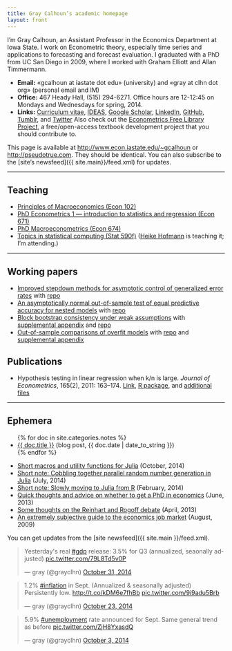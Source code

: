 ```yaml
---
title: Gray Calhoun’s academic homepage
layout: front
---
```


I’m Gray Calhoun, an Assistant Professor in the Economics Department
at Iowa State. I work on Econometric theory, especially time series
and applications to forecasting and forecast evaluation. I graduated
with a PhD from UC San Diego in 2009, where I worked with Graham
Elliott and Allan Timmermann.

* **Email:** «gcalhoun at iastate dot edu» (university) and «gray at clhn
  dot org» (personal email and IM)
* **Office:** 467 Heady Hall, (515) 294-6271.
  Office hours are 12-12:45 on Mondays and Wednesdays for spring, 2014.
* **Links:** [Curriculum vitae][cv],
  [IDEAS](http://ideas.repec.org/f/pca491.html),
  [Google Scholar](http://scholar.google.com/citations?hl=en&user=OS8d9ycAAAAJ),
  [LinkedIn](https://linkedin.com/in/grayclhn),
  [GitHub](https://github.com/grayclhn),
  [Tumblr](http://gray.clhn.org),
  and [Twitter](https://twitter.com/grayclhn)
  Also check out the [Econometrics Free Library Project][EFLP],
  a free/open-access textbook development project that you
  should contribute to.

This page is available at <http://www.econ.iastate.edu/~gcalhoun> or
<http://pseudotrue.com>. They should be identical. You can also
subscribe to the [site’s newsfeed]({{ site.main}}/feed.xml) for
updates.

[cv]: http://www.econ.iastate.edu/sites/default/files/profile/cv/calhoun-cv.pdf
[EFLP]: http://www.econometricslibrary.org

<hr />

<a id="teaching"> </a>
## Teaching
* [Principles of Macroeconomics (Econ 102)](102)
* [PhD Econometrics 1 — introduction to statistics
  and regression (Econ 671)](671)
* [PhD Macroeconometrics (Econ 674)](674)
* [Topics in statistical computing (Stat 590f)][590f] ([Heike Hofmann][]
  is teaching it; I’m attending.)

[590f]: https://github.com/heike/stat590f
[Heike Hofmann]: http://hofmann.public.iastate.edu/

<hr />

<a id="workingpapers"> </a>
## Working papers
* [Improved stepdown methods for asymptotic control of generalized
  error rates](dl/calhoun-stepdown.pdf) with
  [repo](https://github.com/grayclhn/stepdown-paper/tree/jeconom_submission)
* [An asymptotically normal out-of-sample test of equal predictive
  accuracy for nested models](dl/calhoun-mixed-window.pdf) with
  [repo](https://github.com/grayclhn/mixedwindow/tree/ecma-sub)
* [Block bootstrap consistency under weak
  assumptions](http://www.econ.iastate.edu/research/working-papers/p14313)
  with [supplemental appendix](dl/calhoun-bootstrap-appendix.pdf) and
  [repo](https://github.com/grayclhn/statboot-paper/tree/ET_submission_3)
* [Out-of-sample comparisons of overfit
  models](http://www.econ.iastate.edu/research/working-papers/p12462)
  with [repo](https://github.com/grayclhn/oos-overfit/tree/REStud) and
  [supplemental appendix](dl/calhoun-oosoverfit-appendix.pdf)

<a id="publications"> </a>
## Publications
* Hypothesis testing in linear regression when k/n is large. *Journal
  of Econometrics*, 165(2), 2011: 163–174.
  [Link](http://www.econ.iastate.edu/research/working-papers/p12216),
  [R package](dl/ftestLargeK_1.0.tar.gz), and [additional
  files](dl/calhoun-2010-ftest.tar.gz)

<hr />

<a id="ephemera"> </a>
## Ephemera

<ul>
{% for doc in site.categories.notes %}
<li><a href="{{ site.url}}{{ doc.url }}">{{ doc.title }}</a> (blog post, {{ doc.date | date_to_string }})</li>
{% endfor %}
</ul>

* [Short macros and utility functions for Julia](https://gist.github.com/grayclhn/5e70f5f61d91606ddd93) (October, 2014)
* [Short note: Cobbling together parallel random number generation in Julia](notes/parallel-rng-in-julia) (July, 2014)
* [Short note: Slowly moving to Julia from R](notes/julia-intro) (February, 2014)
* [Quick thoughts and advice on whether to get a PhD in economics](notes/econ-grad-school) (June, 2013)
* [Some thoughts on the Reinhart and Rogoff debate](notes/reinhart-rogoff-thoughts) (April, 2013)
* [An extremely subjective guide to the economics job market](notes/job-market-notes) (August, 2009)

You can get updates from the [site newsfeed]({{ site.main }}/feed.xml).

<blockquote class="twitter-tweet" lang="en"><p>Yesterday&#39;s real <a href="https://twitter.com/hashtag/gdp?src=hash">#gdp</a> release: 3.5% for Q3 (annualized, seaonally adjusted) <a href="http://t.co/79L8Td5v0P">pic.twitter.com/79L8Td5v0P</a></p>&mdash; gray (@grayclhn) <a href="https://twitter.com/grayclhn/status/528078256637874176">October 31, 2014</a></blockquote>
<script async src="//platform.twitter.com/widgets.js" charset="utf-8"></script>

<blockquote class="twitter-tweet" lang="en" data-cards="hidden"><p>1.2% <a href="https://twitter.com/hashtag/inflation?src=hash">#inflation</a> in Sept. (Annualized &amp; seasonally adjusted) Persistently low.&#10;<a href="http://t.co/kDM6e7fhBb">http://t.co/kDM6e7fhBb</a> <a href="http://t.co/9i9adu5Brb">pic.twitter.com/9i9adu5Brb</a></p>&mdash; gray (@grayclhn) <a href="https://twitter.com/grayclhn/status/525087913512411138">October 23, 2014</a></blockquote>
<script async src="//platform.twitter.com/widgets.js" charset="utf-8"></script>

<blockquote class="twitter-tweet" lang="en" data-cards="hidden"><p>5.9% <a href="https://twitter.com/hashtag/unemployment?src=hash">#unemployment</a> rate announced for Sept. Same general trend as before <a href="http://t.co/ZjH8YxasdQ">pic.twitter.com/ZjH8YxasdQ</a></p>&mdash; gray (@grayclhn) <a href="https://twitter.com/grayclhn/status/518048843846651904">October 3, 2014</a></blockquote>
<script async src="//platform.twitter.com/widgets.js" charset="utf-8"></script>
